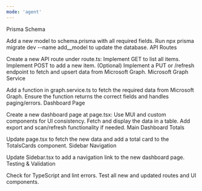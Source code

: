 ```yaml
---
mode: 'agent'
---
```

Prisma Schema

Add a new model to schema.prisma with all required fields.
Run npx prisma migrate dev --name add_<component>_model to update the database.
API Routes

Create a new API route under route.ts:
Implement GET to list all items.
Implement POST to add a new item.
(Optional) Implement a PUT or /refresh endpoint to fetch and upsert data from Microsoft Graph.
Microsoft Graph Service

Add a function in graph.service.ts to fetch the required data from Microsoft Graph.
Ensure the function returns the correct fields and handles paging/errors.
Dashboard Page

Create a new dashboard page at page.tsx:
Use MUI and custom components for UI consistency.
Fetch and display the data in a table.
Add export and scan/refresh functionality if needed.
Main Dashboard Totals

Update page.tsx to fetch the new data and add a total card to the TotalsCards component.
Sidebar Navigation

Update Sidebar.tsx to add a navigation link to the new dashboard page.
Testing & Validation

Check for TypeScript and lint errors.
Test all new and updated routes and UI components.